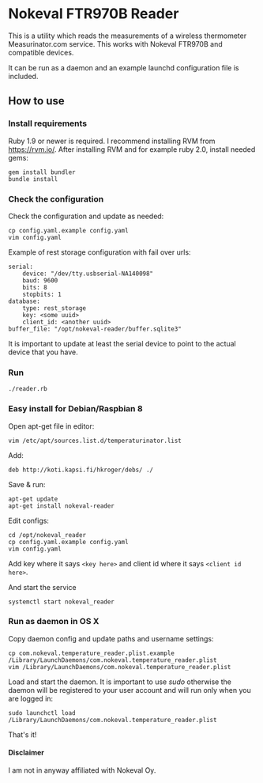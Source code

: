 # Nokeval FTR970B Reader
This is a utility which reads the measurements of a wireless thermometer Measurinator.com service. This works with Nokeval FTR970B and compatible devices.

It can be run as a daemon and an example launchd configuration file is included.

## How to use
### Install requirements

Ruby 1.9 or newer is required. I recommend installing RVM from <https://rvm.io/>. After installing RVM and for example ruby 2.0, install needed gems:

    gem install bundler
	bundle install

### Check the configuration
Check the configuration and update as needed:

	cp config.yaml.example config.yaml
	vim config.yaml

Example of rest storage configuration with fail over urls:

    serial:
	    device: "/dev/tty.usbserial-NA140098"
	    baud: 9600
	    bits: 8
	    stopbits: 1
    database:
	    type: rest_storage
	    key: <some uuid>
	    client_id: <another uuid>
    buffer_file: "/opt/nokeval-reader/buffer.sqlite3"
  
It is important to update at least the serial device to point to the actual device that you have.

### Run
	./reader.rb
	
### Easy install for Debian/Raspbian 8

Open apt-get file in editor:

    vim /etc/apt/sources.list.d/temperaturinator.list

Add:

    deb http://koti.kapsi.fi/hkroger/debs/ ./

Save & run:

	apt-get update
	apt-get install nokeval-reader

Edit configs:

	cd /opt/nokeval_reader
	cp config.yaml.example config.yaml
	vim config.yaml
	
Add key where it says `<key here>` and client id where it says `<client id here>`.

And start the service

	systemctl start nokeval_reader

### Run as daemon in OS X

Copy daemon config and update paths and username settings:

	cp com.nokeval.temperature_reader.plist.example /Library/LaunchDaemons/com.nokeval.temperature_reader.plist
	vim /Library/LaunchDaemons/com.nokeval.temperature_reader.plist
	
Load and start the daemon. It is important to use *sudo* otherwise the daemon will be registered to your user account and will run only when you are logged in:

	sudo launchctl load /Library/LaunchDaemons/com.nokeval.temperature_reader.plist

That's it!

#### Disclaimer

I am not in anyway affiliated with Nokeval Oy. 
